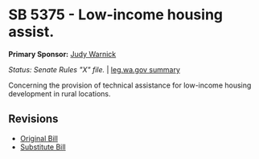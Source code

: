 # SB 5375 - Low-income housing assist.
**Primary Sponsor:** [Judy Warnick](/person/leg/judith.warnick.md)

*Status: Senate Rules "X" file.* | [leg.wa.gov summary](https://app.leg.wa.gov/billsummary?BillNumber=5375&Year=2021)

Concerning the provision of technical assistance for low-income housing development in rural locations.

## Revisions
* [Original Bill](1/)
* [Substitute Bill](S/)